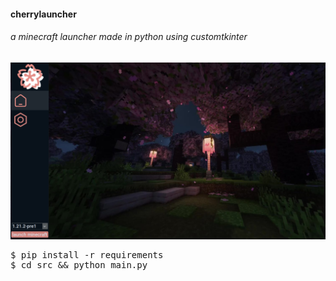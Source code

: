 
#### cherrylauncher
###### a minecraft launcher made in python using customtkinter
![](https://github.com/xorsirenz/cherrylauncher/blob/main/img/ss-main.png?raw=true)
<pre>
$ pip install -r requirements
$ cd src && python main.py


